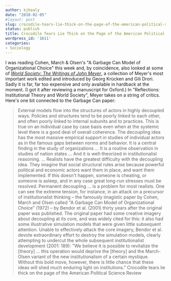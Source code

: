 ```yaml
---
author: kjhealy
date: "2010-02-05"
#layout: post
slug: crocodile-tears-lie-thick-on-the-page-of-the-american-political-science-review
status: publish
title: Crocodile Tears Lie Thick on the Page of the American Political Science Review
wordpress_id: '1611'
categories:
- Sociology
---
```


I was reading Cohen, March & Olsen's "A Garbage Can Model of Organizational Choice" this week and, by coincidence, also looked at some of *[World Society: The Writings of John Meyer](http://www.amazon.com/exec/obidos/ASIN/0199234043/kieranhealysw-20/)*, a collection of Meyer's most important work edited and introduced by Georg Krücken and Gili Drori. Sadly it is far, far too expensive and only available in hardback at the moment. (I got it after reviewing a manuscript for Oxford.) In "Reflections: Institutional Theory and World Society", Meyer takes on a string of critics. Here's one bit connected to the Garbage Can paper:

> External models flow into the structures of actors in highly decoupled ways. Policies and structures tend to be poorly linked to each other, and often poorly linked to internal subunits and to practices. This is true on an individual case by case basis even when at the systemic level there is a good deal of overall coherence. The decoupling idea has the most massive empirical support in studies of individual actors as in the famous gaps between norms and behavior. It is a central finding in the study of organizations … It is a routine observation in studies of nation states … And it is well-theorized in institutionalist reasoning. ... Realists have the greatest difficulty with the decoupling idea. They imagine that social structural rules arise because powerful political and economic actors want them in place, and want them implemented. If this doesn't happen, someone is cheating, or someone is asleep, and in any case great long-run stresses must be resolved. Permanent decoupling … is a problem for most realists. One can see the extreme tension, for instance, in an attack on a precursor of institutionalist thinking – the famously imagistic paper by Cohen, March and Olsen called "A Garbage Can Model of Organizational Choice" (1972) – by Bendor et al. (2001) thirty years after the original paper was published. The original paper had some creative imagery about decoupling at its core, and was widely cited for this: it also had some illustrative simulation models that were given little subsequent attention. Unable to effectively attack the core imagery, Bendor et al. devote extraordinary effort to destroy the simulation models, clearly attempting to undercut the whole subsequent institutionalist development (2001: 189): "We believe it is possible to revitalize the [theory] ... this operation would deprive the [theory] and the March-Olsen variant of the new institutionalism of a certain mystique. Without this bold move, however, there is little chance that these ideas will shed much enduring light on institutions." Crocodile tears lie thick on the page of the American Political Science Review
